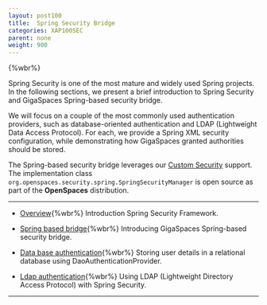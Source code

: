 ```yaml
---
layout: post100
title:  Spring Security Bridge
categories: XAP100SEC
parent: none
weight: 900
---
```


{%wbr%}

Spring Security is one of the most mature and widely used Spring projects. In the following sections, we present a brief introduction to Spring Security and GigaSpaces Spring-based security bridge.

We will focus on a couple of the most commonly used authentication providers, such as database-oriented authentication and LDAP (Lightweight Data Access Protocol). For each, we provide a Spring XML security configuration, while demonstrating how GigaSpaces granted authorities should be stored.

The Spring-based security bridge leverages our [Custom Security](./custom-security.html) support. The implementation class `org.openspaces.security.spring.SpringSecurityManager` is open source as part of the **OpenSpaces** distribution.

<hr/>

- [Overview](./introducing-spring-security.html){%wbr%}
Introduction Spring Security Framework.

- [Spring based bridge](./gigaspaces-spring-based-security-bridge.html){%wbr%}
Introducing GigaSpaces Spring-based security bridge.

- [Data base authentication](./authenticating-against-a-database.html){%wbr%}
Storing user details in a relational database using DaoAuthenticationProvider.

- [Ldap authentication](./authenticating-against-an-ldap-repository.html){%wbr%}
Using LDAP (Lightweight Directory Access Protocol) with Spring Security.


<hr/>



